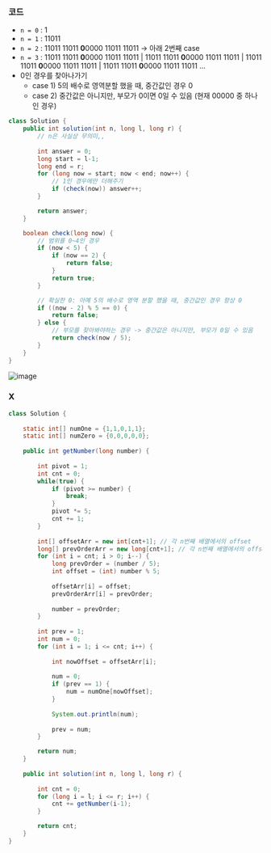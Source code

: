 ### 코드

- `n = 0` : 1
- `n = 1` : 11011
- `n = 2` : 11011 11011 **0**0000 11011 11011 -> 아래 2번째 case
- `n = 3` : 11011 11011 **0**0000 11011 11011 | 11011 11011 **0**0000 11011 11011 | 11011 11011 **0**0000 11011 11011 | 11011 11011 **0**0000 11011 11011  ...
- 0인 경우를 찾아나가기
  - case 1) 5의 배수로 영역분할 했을 때, 중간값인 경우 0
  - case 2) 중간값은 아니지만, 부모가 0이면 0일 수 있음 (현재 00000 중 하나인 경우)

```java
class Solution {
    public int solution(int n, long l, long r) {
        // n은 사실상 무의미,,
        
        int answer = 0;
        long start = l-1;
        long end = r;
        for (long now = start; now < end; now++) {
            // 1인 경우에만 더해주기
            if (check(now)) answer++;
        }

        return answer;
    }

    boolean check(long now) {
        // 범위를 0~4인 경우
        if (now < 5) {
            if (now == 2) {
                return false;
            }
            return true;
        }

        // 확실한 0: 아예 5의 배수로 영역 분할 했을 때, 중간값인 경우 항상 0
        if ((now - 2) % 5 == 0) {
            return false;
        } else {
            // 부모를 찾아봐야하는 경우 -> 중간값은 아니지만, 부모가 0일 수 있음
            return check(now / 5);
        }
    }
}
```

![image](https://github.com/Morning-Algorithm-Study-2023/Algorithm/assets/77563814/2e54f00d-3af4-4e54-974d-14173ef56557)


### X
```java
class Solution {
    
    static int[] numOne = {1,1,0,1,1};
    static int[] numZero = {0,0,0,0,0};
    
    public int getNumber(long number) {
        
        int pivot = 1;
        int cnt = 0;
        while(true) {
            if (pivot >= number) {
                break;
            }
            pivot *= 5;
            cnt += 1;
        }
        
        int[] offsetArr = new int[cnt+1]; // 각 n번째 배열에서의 offset
        long[] prevOrderArr = new long[cnt+1]; // 각 n번째 배열에서의 offset
        for (int i = cnt; i > 0; i--) {
            long prevOrder = (number / 5);
            int offset = (int) number % 5;
            
            offsetArr[i] = offset;
            prevOrderArr[i] = prevOrder;
            
            number = prevOrder;
        }
        
        int prev = 1;
        int num = 0; 
        for (int i = 1; i <= cnt; i++) {
            
            int nowOffset = offsetArr[i];
            
            num = 0;
            if (prev == 1) {
                num = numOne[nowOffset];
            }
            
            System.out.println(num);
            
            prev = num;
        }        

        return num;
    }
        
    public int solution(int n, long l, long r) {
        
        int cnt = 0;        
        for (long i = l; i <= r; i++) {
            cnt += getNumber(i-1);
        }

        return cnt;
    }
}

```
